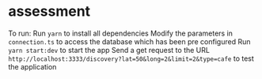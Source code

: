# assessment

To run:
Run `yarn` to install all dependencies
Modify the parameters in `connection.ts` to access the database which has been pre configured
Run `yarn start:dev` to start the app
Send a get request to the URL `http://localhost:3333/discovery?lat=50&long=2&limit=2&type=cafe` to test the application
